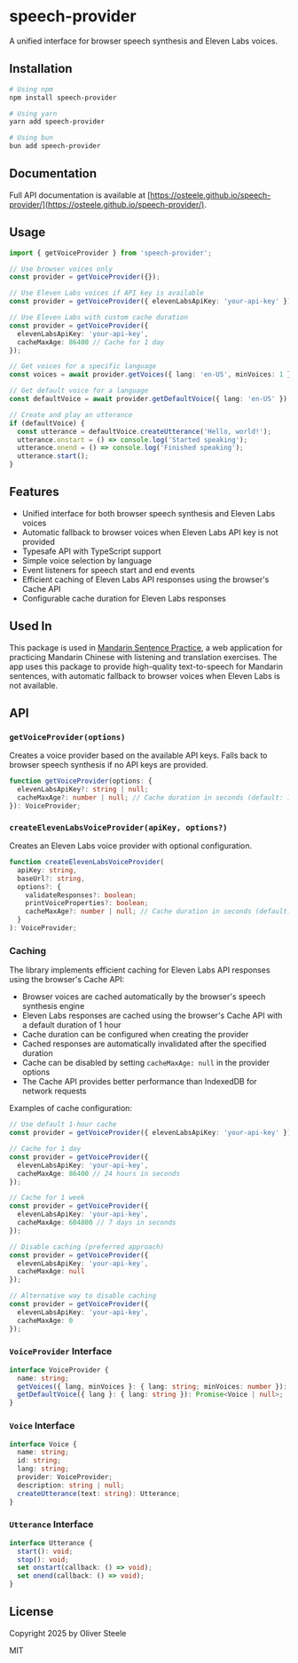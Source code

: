 # speech-provider

A unified interface for browser speech synthesis and Eleven Labs voices.

## Installation

```bash
# Using npm
npm install speech-provider

# Using yarn
yarn add speech-provider

# Using bun
bun add speech-provider
```

## Documentation

Full API documentation is available at [https://osteele.github.io/speech-provider/](https://osteele.github.io/speech-provider/).

## Usage

```typescript
import { getVoiceProvider } from 'speech-provider';

// Use browser voices only
const provider = getVoiceProvider({});

// Use Eleven Labs voices if API key is available
const provider = getVoiceProvider({ elevenLabsApiKey: 'your-api-key' });

// Use Eleven Labs with custom cache duration
const provider = getVoiceProvider({
  elevenLabsApiKey: 'your-api-key',
  cacheMaxAge: 86400 // Cache for 1 day
});

// Get voices for a specific language
const voices = await provider.getVoices({ lang: 'en-US', minVoices: 1 });

// Get default voice for a language
const defaultVoice = await provider.getDefaultVoice({ lang: 'en-US' });

// Create and play an utterance
if (defaultVoice) {
  const utterance = defaultVoice.createUtterance('Hello, world!');
  utterance.onstart = () => console.log('Started speaking');
  utterance.onend = () => console.log('Finished speaking');
  utterance.start();
}
```

## Features

- Unified interface for both browser speech synthesis and Eleven Labs voices
- Automatic fallback to browser voices when Eleven Labs API key is not provided
- Typesafe API with TypeScript support
- Simple voice selection by language
- Event listeners for speech start and end events
- Efficient caching of Eleven Labs API responses using the browser's Cache API
- Configurable cache duration for Eleven Labs responses

## Used In

This package is used in [Mandarin Sentence
Practice](https://mandarin-sentence-practice.osteele.com), a web application for
practicing Mandarin Chinese with listening and translation exercises. The app
uses this package to provide high-quality text-to-speech for Mandarin sentences,
with automatic fallback to browser voices when Eleven Labs is not available.

## API

### `getVoiceProvider(options)`

Creates a voice provider based on the available API keys. Falls back to browser speech synthesis if no API keys are provided.

```typescript
function getVoiceProvider(options: {
  elevenLabsApiKey?: string | null;
  cacheMaxAge?: number | null; // Cache duration in seconds (default: 1 hour). Set to null to disable caching.
}): VoiceProvider;
```

### `createElevenLabsVoiceProvider(apiKey, options?)`

Creates an Eleven Labs voice provider with optional configuration.

```typescript
function createElevenLabsVoiceProvider(
  apiKey: string,
  baseUrl?: string,
  options?: {
    validateResponses?: boolean;
    printVoiceProperties?: boolean;
    cacheMaxAge?: number | null; // Cache duration in seconds (default: 1 hour). Set to null to disable caching.
  }
): VoiceProvider;
```

### Caching

The library implements efficient caching for Eleven Labs API responses using the browser's Cache API:

- Browser voices are cached automatically by the browser's speech synthesis engine
- Eleven Labs responses are cached using the browser's Cache API with a default duration of 1 hour
- Cache duration can be configured when creating the provider
- Cached responses are automatically invalidated after the specified duration
- Cache can be disabled by setting `cacheMaxAge: null` in the provider options
- The Cache API provides better performance than IndexedDB for network requests

Examples of cache configuration:
```typescript
// Use default 1-hour cache
const provider = getVoiceProvider({ elevenLabsApiKey: 'your-api-key' });

// Cache for 1 day
const provider = getVoiceProvider({
  elevenLabsApiKey: 'your-api-key',
  cacheMaxAge: 86400 // 24 hours in seconds
});

// Cache for 1 week
const provider = getVoiceProvider({
  elevenLabsApiKey: 'your-api-key',
  cacheMaxAge: 604800 // 7 days in seconds
});

// Disable caching (preferred approach)
const provider = getVoiceProvider({
  elevenLabsApiKey: 'your-api-key',
  cacheMaxAge: null
});

// Alternative way to disable caching
const provider = getVoiceProvider({
  elevenLabsApiKey: 'your-api-key',
  cacheMaxAge: 0
});
```

### `VoiceProvider` Interface

```typescript
interface VoiceProvider {
  name: string;
  getVoices({ lang, minVoices }: { lang: string; minVoices: number }): Promise<Voice[]>;
  getDefaultVoice({ lang }: { lang: string }): Promise<Voice | null>;
}
```

### `Voice` Interface

```typescript
interface Voice {
  name: string;
  id: string;
  lang: string;
  provider: VoiceProvider;
  description: string | null;
  createUtterance(text: string): Utterance;
}
```

### `Utterance` Interface

```typescript
interface Utterance {
  start(): void;
  stop(): void;
  set onstart(callback: () => void);
  set onend(callback: () => void);
}
```

## License

Copyright 2025 by Oliver Steele

MIT

